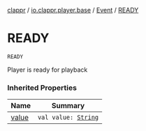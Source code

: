 [clappr](../../index.md) / [io.clappr.player.base](../index.md) / [Event](index.md) / [READY](.)

# READY

`READY`

Player is ready for playback

### Inherited Properties

| Name | Summary |
|---|---|
| [value](value.md) | `val value: `[`String`](https://kotlinlang.org/api/latest/jvm/stdlib/kotlin/-string/index.html) |

